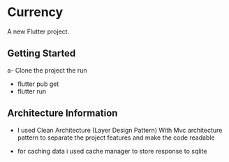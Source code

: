 # Currency

A new Flutter project.

## Getting Started

a- Clone the project the run

- flutter pub get
- flutter run

## Architecture Information

- I used Clean Architecture (Layer Design Pattern) With Mvc architecture pattern
  to separate the project features and make the code readable

- for caching data i used cache manager to store response to sqlite


